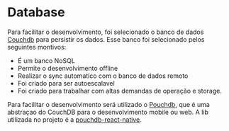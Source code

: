 # Database

Para facilitar o desenvolvimento, foi selecionado o banco de dados [Couchdb](http://couchdb.apache.org/) para persistir os dados.
Esse banco foi selecionado pelos seguintes montivos:
* É um banco NoSQL
* Permite o desenvolvimento offline
* Realizar o sync automatico com o banco de dados remoto
* Foi criado para ser autoescalavel
* Foi criado para trabalhar com altas demandas de operação e storage.

Para facilitar o desenvolvimento será utilizado o [Pouchdb](https://pouchdb.com/), que é uma abstraçao do CouchDB para o desenvolvimento mobile ou web.
A lib utilizada no projeto é a [pouchdb-react-native](https://www.npmjs.com/package/pouchdb-react-native).